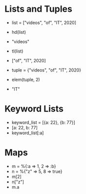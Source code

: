 # Lists and Tuples

- list = ["videos", "of", "IT", 2020]
- hd(list)
- "videos"
- tl(list)
- ["of", "IT", 2020]

- tuple = {"videos", "of", "IT", 2020}
- elem(tuple, 2)
- "IT"

# Keyword Lists

- keyword_list = [{a: 22}, {b: 77}]
- [a: 22, b: 77]
- keyword_list[:a]

# Maps

- m = %{:a => 1, 2 => :b}
- n = %{"z" => 5, 8 => true}
- m[2]
- n["z"]
- m.a